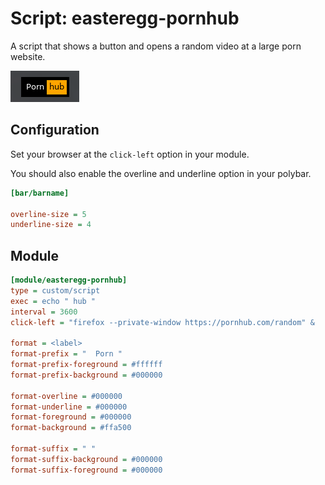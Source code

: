 # Script: easteregg-pornhub

A script that shows a button and opens a random video at a large porn website.

![easteregg-pornhub](screenshots/1.png)


## Configuration

Set your browser at the `click-left` option in your module.

You should also enable the overline and underline option in your polybar.

```ini
[bar/barname]

overline-size = 5
underline-size = 4
```


## Module

```ini
[module/easteregg-pornhub]
type = custom/script
exec = echo " hub "
interval = 3600
click-left = "firefox --private-window https://pornhub.com/random" &

format = <label>
format-prefix = "  Porn "
format-prefix-foreground = #ffffff
format-prefix-background = #000000

format-overline = #000000
format-underline = #000000
format-foreground = #000000
format-background = #ffa500

format-suffix = " "
format-suffix-background = #000000
format-suffix-foreground = #000000
```

